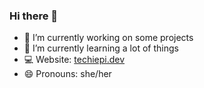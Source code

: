 ### Hi there 👋


- 🔭 I’m currently working on some projects
- 🌱 I’m currently learning a lot of things
- 💻 Website: [techiepi.dev](https://techiepi.dev)
- 😄 Pronouns: she/her
 
